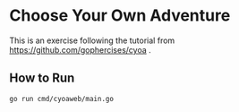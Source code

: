 # Choose Your Own Adventure

This is an exercise following the tutorial from https://github.com/gophercises/cyoa .

## How to Run

```sh
go run cmd/cyoaweb/main.go
```

